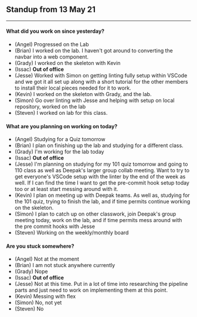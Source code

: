 ## Standup from 13 May 21

--- 

#### What did you work on since yesterday?
- (Angel) Progressed on the Lab
- (Brian) I worked on the lab. I haven't got around to converting the navbar into a web component.
- (Grady) I worked on the skeleton with Kevin
- (Issac) **Out of office**
- (Jesse) Worked with Simon on getting linting fully setup within VSCode and we got it all set up along with a short tutorial for the other members to install their local pieces needed for it to work.
- (Kevin) I worked on the skeleton with Grady, and the lab.
- (Simon) Go over linting with Jesse and helping with setup on local repository, worked on the lab
- (Steven) I worked on lab for this class.


#### What are you planning on working on today?
- (Angel) Studying for a Quiz tomorrow
- (Brian) I plan on finishing up the lab and studying for a different class.
- (Grady) I'm working for the lab today
- (Issac) **Out of office**
- (Jesse) I'm planning on studying for my 101 quiz tomorrow and going to 110 class as well as Deepak's larger group collab meeting. Want to try to get everyone's VSCode setup with the linter by the end of the week as well. If I can find the time I want to get the pre-commit hook setup today too or at least start messing around with it.
- (Kevin) I plan on meeting up with Deepak teams. As well as, studying for the 101 quiz, trying to finish the lab, and if time permits continue working on the skeleton.
- (Simon) I plan to catch up on other classwork, join Deepak's group meeting today, work on the lab, and if time permits mess around with the pre commit hooks with Jesse
- (Steven) Working on the weekly/monthly board

#### Are you stuck somewhere?
- (Angel) Not at the moment
- (Brian) I am not stuck anywhere currently
- (Grady) Nope
- (Issac) **Out of office**
- (Jesse) Not at this time. Put in a lot of time into researching the pipeline parts and just need to work on implementing them at this point.
- (Kevin) Messing with flex
- (Simon) No, not yet
- (Steven) No